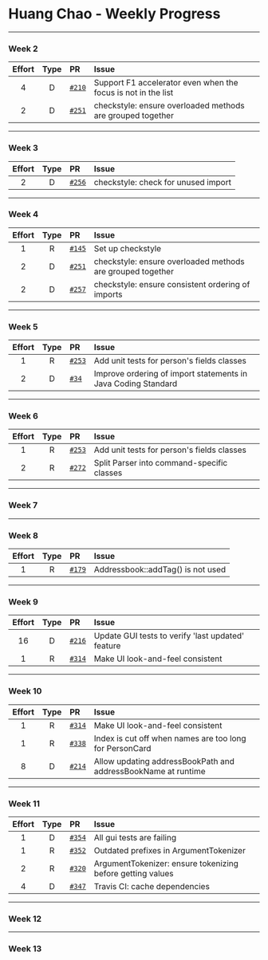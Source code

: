 # Huang Chao - Weekly Progress

---

### Week 2

Effort| Type | PR | Issue
:----:|:----:|:-----------|:------
4 | D | [`#210`](https://github.com/se-edu/addressbook-level4/pull/210) | Support F1 accelerator even when the focus is not in the list
2 | D | [`#251`](https://github.com/se-edu/addressbook-level4/pull/251) | checkstyle: ensure overloaded methods are grouped together

---

### Week 3

Effort| Type | PR | Issue
:----:|:----:|:-----------|:------
2 | D | [`#256`](https://github.com/se-edu/addressbook-level4/pull/256) | checkstyle: check for unused import

---

### Week 4

Effort| Type | PR | Issue
:----:|:----:|:-----------|:------
1 | R | [`#145`](https://github.com/se-edu/addressbook-level2/pull/145) | Set up checkstyle
2 | D | [`#251`](https://github.com/se-edu/addressbook-level4/pull/251) | checkstyle: ensure overloaded methods are grouped together
2 | D | [`#257`](https://github.com/se-edu/addressbook-level4/pull/257) | checkstyle: ensure consistent ordering of imports

---

### Week 5

Effort| Type | PR | Issue
:----:|:----:|:-----------|:------
1 | R | [`#253`](https://github.com/se-edu/addressbook-level4/pull/253) | Add unit tests for person's fields classes
2 | D | [`#34`](https://github.com/oss-generic/process/pull/34) | Improve ordering of import statements in Java Coding Standard

---

### Week 6

Effort| Type | PR | Issue
:----:|:----:|:-----------|:------
1 | R | [`#253`](https://github.com/se-edu/addressbook-level4/pull/253) | Add unit tests for person's fields classes
2 | R | [`#272`](https://github.com/se-edu/addressbook-level4/pull/272) | Split Parser into command-specific classes

---

### Week 7

---

### Week 8

Effort| Type | PR | Issue
:----:|:----:|:-----------|:------
1 | R | [`#179`](https://github.com/se-edu/addressbook-level2/pull/179) | Addressbook::addTag() is not used

---

### Week 9

Effort| Type | PR | Issue
:----:|:----:|:-----------|:------
16 | D | [`#216`](https://github.com/se-edu/addressbook-level4/pull/216) | Update GUI tests to verify 'last updated' feature
1 | R | [`#314`](https://github.com/se-edu/addressbook-level4/pull/314) | Make UI look-and-feel consistent

---

### Week 10

Effort| Type | PR | Issue
:----:|:----:|:-----------|:------
1 | R | [`#314`](https://github.com/se-edu/addressbook-level4/pull/314) | Make UI look-and-feel consistent
1 | R | [`#338`](https://github.com/se-edu/addressbook-level4/pull/338) | Index is cut off when names are too long for PersonCard
8 | D | [`#214`](https://github.com/se-edu/addressbook-level4/pull/214) | Allow updating addressBookPath and addressBookName at runtime

---

### Week 11

Effort| Type | PR | Issue
:----:|:----:|:-----------|:------
1 | D | [`#354`](https://github.com/se-edu/addressbook-level4/pull/354) | All gui tests are failing
1 | R | [`#352`](https://github.com/se-edu/addressbook-level4/pull/352) | Outdated prefixes in ArgumentTokenizer
2 | R | [`#320`](https://github.com/se-edu/addressbook-level4/pull/320) | ArgumentTokenizer: ensure tokenizing before getting values
4 | D | [`#347`](https://github.com/se-edu/addressbook-level4/pull/347) | Travis CI: cache dependencies

---

### Week 12

---

### Week 13

